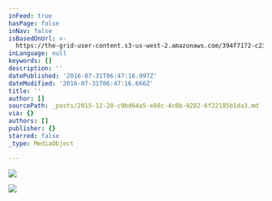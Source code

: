 ```yaml
---
inFeed: true
hasPage: false
inNav: false
isBasedOnUrl: >-
  https://the-grid-user-content.s3-us-west-2.amazonaws.com/394f7172-c238-4636-b75e-557e8f9e5ca9.jpg
inLanguage: null
keywords: []
description: ''
datePublished: '2016-07-31T06:47:16.997Z'
dateModified: '2016-07-31T06:47:16.666Z'
title: ''
author: []
sourcePath: _posts/2015-12-20-c9bd64a5-e88c-4c0b-9282-6f22185b1da3.md
via: {}
authors: []
publisher: {}
starred: false
_type: MediaObject

---
```

![](https://the-grid-user-content.s3-us-west-2.amazonaws.com/92d3a9bd-44ec-487e-972c-266445a06704.jpg)

  
![](https://the-grid-user-content.s3-us-west-2.amazonaws.com/394f7172-c238-4636-b75e-557e8f9e5ca9.jpg)